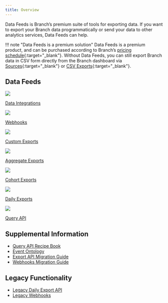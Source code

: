 ```yaml
---
title: Overview
---
```

Data Feeds is Branch’s premium suite of tools for exporting data. If you want to export your Branch data programmatically or send your data to other analytics services, Data Feeds can help.

!!! note "Data Feeds is a premium solution"
    Data Feeds is a premium product, and can be purchased according to Branch’s [pricing schedule](https://branch.io/pricing/){:target="\_blank"}. Without Data Feeds, you can still export Branch data in CSV form directly from the Branch dashboard via [Sources](https://dashboard.branch.io/sources){:target="\_blank"} or [CSV Exports](https://dashboard.branch.io/data-import-export/csv-exports){:target="\_blank"}.

## Data Feeds
<div class="nav-wrap flex-wrap">
  <a href="/integrations/data-integrations-list/">
    <img src="../../../images/pages/main-page/feeds-dot.png" />
    <p>Data Integrations</p>
  </a>
  <a href="/exports/ua-webhooks/">
    <img src="../../../images/pages/exports/webhook.png" />
    <p>Webhooks</p>
  </a>
  <a href="/exports/custom-exports/">
    <img src="../../../images/pages/exports/export-icon.png" />
    <p>Custom Exports</p>
  </a>
  <a href="/exports/aggregate-exports/">
    <img src="../../../images/pages/exports/export-icon.png" />
    <p>Aggregate Exports</p>
  </a>
  <a href="/exports/cohort-exports/">
    <img src="../../../images/pages/exports/export-icon.png" />
    <p>Cohort Exports</p>
  </a>
  <a href="/exports/daily-exports/">
    <img src="../../../images/pages/exports/export-icon.png" />
    <p>Daily Exports</p>
  </a>
  <a href="/exports/query-api/">
    <img src="../../../images/pages/resources/sdk-resources/api1.png" />
    <p>Query API</p>
  </a>
</div>

## Supplemental Information

- [Query API Recipe Book](/exports/query-recipe-book/)
- [Event Ontology](/exports/event_ontology_data_schema/)
- [Export API Migration Guide](/exports/export-api-migration-guide/)
- [Webhooks Migration Guide](/exports/webhooks-migration-guide/)

## Legacy Functionality

- [Legacy Daily Export API](/exports/api/)
- [Legacy Webhooks](/exports/webhooks/)
